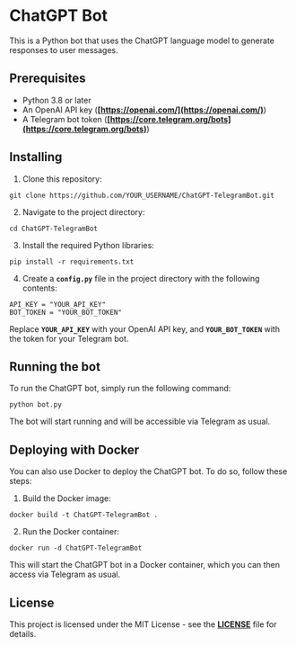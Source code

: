 # **ChatGPT Bot**

This is a Python bot that uses the ChatGPT language model to generate responses to user messages.

## **Prerequisites**

- Python 3.8 or later
- An OpenAI API key (**[https://openai.com/](https://openai.com/)**)
- A Telegram bot token (**[https://core.telegram.org/bots](https://core.telegram.org/bots)**)

## **Installing**

1. Clone this repository:

```
git clone https://github.com/YOUR_USERNAME/ChatGPT-TelegramBot.git
```

2. Navigate to the project directory:

```
cd ChatGPT-TelegramBot
```

3. Install the required Python libraries:

```
pip install -r requirements.txt
```

4. Create a **`config.py`** file in the project directory with the following contents:

```
API_KEY = "YOUR_API_KEY"
BOT_TOKEN = "YOUR_BOT_TOKEN"
```

Replace **`YOUR_API_KEY`** with your OpenAI API key, and **`YOUR_BOT_TOKEN`** with the token for your Telegram bot.

## **Running the bot**

To run the ChatGPT bot, simply run the following command:

```
python bot.py
```

The bot will start running and will be accessible via Telegram as usual.

## **Deploying with Docker**

You can also use Docker to deploy the ChatGPT bot. To do so, follow these steps:

1. Build the Docker image:

```
docker build -t ChatGPT-TelegramBot .
```

2. Run the Docker container:

```
docker run -d ChatGPT-TelegramBot
```

This will start the ChatGPT bot in a Docker container, which you can then access via Telegram as usual.

## **License**

This project is licensed under the MIT License - see the **[LICENSE](https://chat.openai.com/chat/LICENSE)** file for details.
